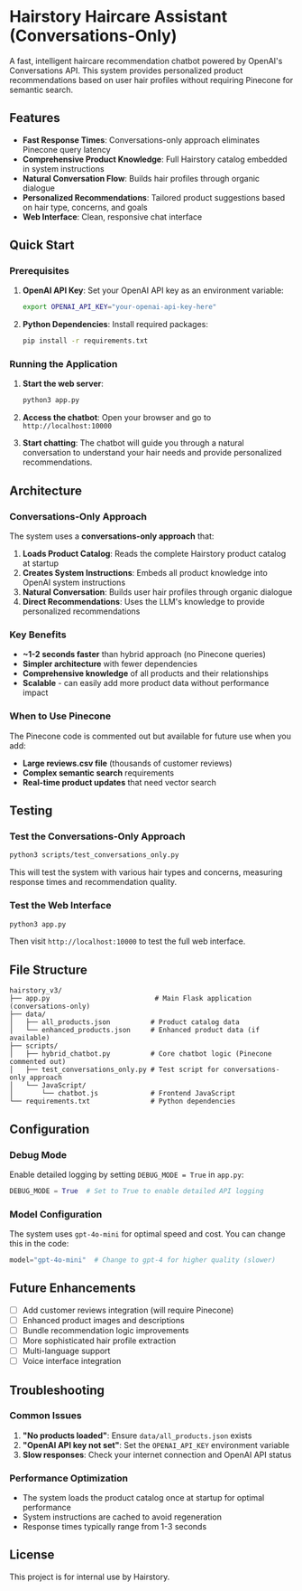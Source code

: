 # Hairstory Haircare Assistant (Conversations-Only)

A fast, intelligent haircare recommendation chatbot powered by OpenAI's Conversations API. This system provides personalized product recommendations based on user hair profiles without requiring Pinecone for semantic search.

## Features

- **Fast Response Times**: Conversations-only approach eliminates Pinecone query latency
- **Comprehensive Product Knowledge**: Full Hairstory catalog embedded in system instructions
- **Natural Conversation Flow**: Builds hair profiles through organic dialogue
- **Personalized Recommendations**: Tailored product suggestions based on hair type, concerns, and goals
- **Web Interface**: Clean, responsive chat interface

## Quick Start

### Prerequisites

1. **OpenAI API Key**: Set your OpenAI API key as an environment variable:
   ```bash
   export OPENAI_API_KEY="your-openai-api-key-here"
   ```

2. **Python Dependencies**: Install required packages:
   ```bash
   pip install -r requirements.txt
   ```

### Running the Application

1. **Start the web server**:
   ```bash
   python3 app.py
   ```

2. **Access the chatbot**: Open your browser and go to `http://localhost:10000`

3. **Start chatting**: The chatbot will guide you through a natural conversation to understand your hair needs and provide personalized recommendations.

## Architecture

### Conversations-Only Approach

The system uses a **conversations-only approach** that:

1. **Loads Product Catalog**: Reads the complete Hairstory product catalog at startup
2. **Creates System Instructions**: Embeds all product knowledge into OpenAI system instructions
3. **Natural Conversation**: Builds user hair profiles through organic dialogue
4. **Direct Recommendations**: Uses the LLM's knowledge to provide personalized recommendations

### Key Benefits

- **~1-2 seconds faster** than hybrid approach (no Pinecone queries)
- **Simpler architecture** with fewer dependencies
- **Comprehensive knowledge** of all products and their relationships
- **Scalable** - can easily add more product data without performance impact

### When to Use Pinecone

The Pinecone code is commented out but available for future use when you add:
- **Large reviews.csv file** (thousands of customer reviews)
- **Complex semantic search** requirements
- **Real-time product updates** that need vector search

## Testing

### Test the Conversations-Only Approach

```bash
python3 scripts/test_conversations_only.py
```

This will test the system with various hair types and concerns, measuring response times and recommendation quality.

### Test the Web Interface

```bash
python3 app.py
```

Then visit `http://localhost:10000` to test the full web interface.

## File Structure

```
hairstory_v3/
├── app.py                          # Main Flask application (conversations-only)
├── data/
│   ├── all_products.json          # Product catalog data
│   └── enhanced_products.json     # Enhanced product data (if available)
├── scripts/
│   ├── hybrid_chatbot.py          # Core chatbot logic (Pinecone commented out)
│   ├── test_conversations_only.py # Test script for conversations-only approach
│   └── JavaScript/
│       └── chatbot.js             # Frontend JavaScript
└── requirements.txt               # Python dependencies
```

## Configuration

### Debug Mode

Enable detailed logging by setting `DEBUG_MODE = True` in `app.py`:

```python
DEBUG_MODE = True  # Set to True to enable detailed API logging
```

### Model Configuration

The system uses `gpt-4o-mini` for optimal speed and cost. You can change this in the code:

```python
model="gpt-4o-mini"  # Change to gpt-4 for higher quality (slower)
```

## Future Enhancements

- [ ] Add customer reviews integration (will require Pinecone)
- [ ] Enhanced product images and descriptions
- [ ] Bundle recommendation logic improvements
- [ ] More sophisticated hair profile extraction
- [ ] Multi-language support
- [ ] Voice interface integration

## Troubleshooting

### Common Issues

1. **"No products loaded"**: Ensure `data/all_products.json` exists
2. **"OpenAI API key not set"**: Set the `OPENAI_API_KEY` environment variable
3. **Slow responses**: Check your internet connection and OpenAI API status

### Performance Optimization

- The system loads the product catalog once at startup for optimal performance
- System instructions are cached to avoid regeneration
- Response times typically range from 1-3 seconds

## License

This project is for internal use by Hairstory.